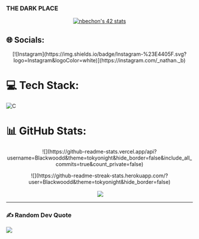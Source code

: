 ### THE DARK PLACE

<p align="center"> <a href="https://github.com/JaeSeoKim/badge42"><img src="https://badge42.vercel.app/api/v2/clfvaiqx8000608l6g6y0npcu/stats?cursusId=21&coalitionId=47" alt="nbechon's 42 stats" /></a>

## 🌐 Socials:

<p align="center"> [![Instagram](https://img.shields.io/badge/Instagram-%23E4405F.svg?logo=Instagram&logoColor=white)](https://instagram.com/_nathan._b) 

# 💻 Tech Stack:

![C](https://img.shields.io/badge/c-%2300599C.svg?style=for-the-badge&logo=c&logoColor=white)

# 📊 GitHub Stats:

<p align="center"> ![](https://github-readme-stats.vercel.app/api?username=Blackwoodd&theme=tokyonight&hide_border=false&include_all_commits=true&count_private=false)<br/>

<p align="center"> ![](https://github-readme-streak-stats.herokuapp.com/?user=Blackwoodd&theme=tokyonight&hide_border=false)<br/>


<p align="center">&nbsp;<img align="center" src="https://github-readme-stats.vercel.app/api/top-langs/?
username=Blackwoodd&theme=tokyonight&hide_border=false&include_all_commits=true&count_private=false&layout=compact" /></p><hr>

### ✍️ Random Dev Quote
![](https://quotes-github-readme.vercel.app/api?type=horizontal&theme=tokyonight)
